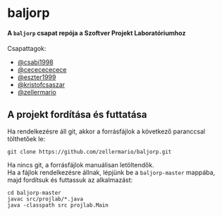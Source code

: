 # baljorp
#### A `baljorp` csapat repója a Szoftver Projekt Laboratóriumhoz</br>
Csapattagok:
<ul>
  <li><a href="https://github.com/csabi1998">@csabi1998</a></li>
  <li><a href="https://github.com/cececececece">@cececececece</a></li>
  <li><a href="https://github.com/eszter1999">@eszter1999</a></li>
  <li><a href="https://github.com/kristofcsaszar">@kristofcsaszar</a></li>
  <li><a href="https://github.com/zellermario">@zellermario</a></li>
</ul>

## A projekt fordítása és futtatása
Ha rendelkezésre áll git, akkor a forrásfájlok a következő paranccsal tölthetőek le:
```
git clone https://github.com/zellermario/baljorp.git
```
Ha nincs git, a forrásfájlok manuálisan letöltendők.</br>
Ha a fájlok rendelkezésre állnak, lépjünk be a `baljorp-master` mappába, majd fordítsuk és futtassuk az alkalmazást:
```
cd baljorp-master
javac src/projlab/*.java
java -classpath src projlab.Main
```
